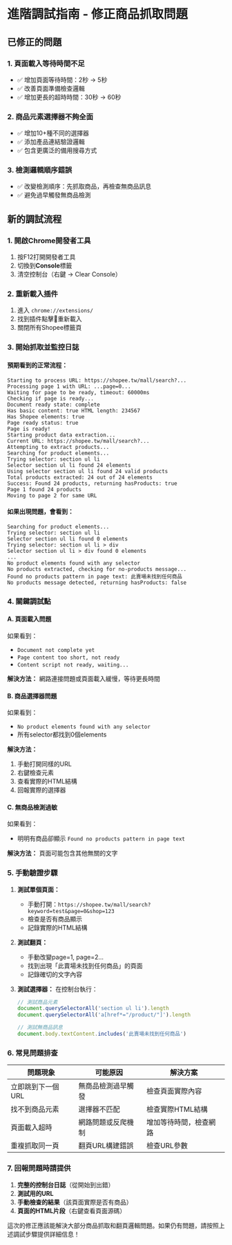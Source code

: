 # 進階調試指南 - 修正商品抓取問題

## 已修正的問題

### 1. **頁面載入等待時間不足**
- ✅ 增加頁面等待時間：2秒 → 5秒
- ✅ 改善頁面準備檢查邏輯
- ✅ 增加更長的超時時間：30秒 → 60秒

### 2. **商品元素選擇器不夠全面**
- ✅ 增加10+種不同的選擇器
- ✅ 添加產品連結驗證邏輯
- ✅ 包含更廣泛的備用搜尋方式

### 3. **檢測邏輯順序錯誤**
- ✅ 改變檢測順序：先抓取商品，再檢查無商品訊息
- ✅ 避免過早觸發無商品檢測

## 新的調試流程

### 1. 開啟Chrome開發者工具
1. 按F12打開開發者工具
2. 切換到**Console**標籤
3. 清空控制台（右鍵 → Clear Console）

### 2. 重新載入插件
1. 進入 `chrome://extensions/`
2. 找到插件點擊🔄重新載入
3. 關閉所有Shopee標籤頁

### 3. 開始抓取並監控日誌

#### **預期看到的正常流程：**
```
Starting to process URL: https://shopee.tw/mall/search?...
Processing page 1 with URL: ...page=0...
Waiting for page to be ready, timeout: 60000ms
Checking if page is ready...
Document ready state: complete
Has basic content: true HTML length: 234567
Has Shopee elements: true
Page ready status: true
Page is ready!
Starting product data extraction...
Current URL: https://shopee.tw/mall/search?...
Attempting to extract products...
Searching for product elements...
Trying selector: section ul li
Selector section ul li found 24 elements
Using selector section ul li found 24 valid products
Total products extracted: 24 out of 24 elements
Success: Found 24 products, returning hasProducts: true
Page 1 found 24 products
Moving to page 2 for same URL
```

#### **如果出現問題，會看到：**
```
Searching for product elements...
Trying selector: section ul li
Selector section ul li found 0 elements
Trying selector: section ul li > div
Selector section ul li > div found 0 elements
...
No product elements found with any selector
No products extracted, checking for no-products message...
Found no products pattern in page text: 此賣場未找到任何商品
No products message detected, returning hasProducts: false
```

### 4. 關鍵調試點

#### **A. 頁面載入問題**
如果看到：
- `Document not complete yet`
- `Page content too short, not ready`
- `Content script not ready, waiting...`

**解決方法：** 網路連接問題或頁面載入緩慢，等待更長時間

#### **B. 商品選擇器問題**
如果看到：
- `No product elements found with any selector`
- 所有selector都找到0個elements

**解決方法：** 
1. 手動打開同樣的URL
2. 右鍵檢查元素
3. 查看實際的HTML結構
4. 回報實際的選擇器

#### **C. 無商品檢測過敏**
如果看到：
- 明明有商品卻顯示 `Found no products pattern in page text`

**解決方法：** 頁面可能包含其他無關的文字

### 5. 手動驗證步驟

1. **測試單個頁面：**
   - 手動打開：`https://shopee.tw/mall/search?keyword=test&page=0&shop=123`
   - 檢查是否有商品顯示
   - 記錄實際的HTML結構

2. **測試翻頁：**
   - 手動改變page=1, page=2...
   - 找到出現「此賣場未找到任何商品」的頁面
   - 記錄確切的文字內容

3. **測試選擇器：**
   在控制台執行：
   ```javascript
   // 測試商品元素
   document.querySelectorAll('section ul li').length
   document.querySelectorAll('a[href*="/product/"]').length
   
   // 測試無商品訊息
   document.body.textContent.includes('此賣場未找到任何商品')
   ```

### 6. 常見問題排查

| 問題現象 | 可能原因 | 解決方案 |
|---------|---------|----------|
| 立即跳到下一個URL | 無商品檢測過早觸發 | 檢查頁面實際內容 |
| 找不到商品元素 | 選擇器不匹配 | 檢查實際HTML結構 |
| 頁面載入超時 | 網路問題或反爬機制 | 增加等待時間，檢查網路 |
| 重複抓取同一頁 | 翻頁URL構建錯誤 | 檢查URL參數 |

### 7. 回報問題時請提供

1. **完整的控制台日誌**（從開始到出錯）
2. **測試用的URL**
3. **手動檢查的結果**（該頁面實際是否有商品）
4. **頁面的HTML片段**（右鍵查看頁面源碼）

這次的修正應該能解決大部分商品抓取和翻頁邏輯問題。如果仍有問題，請按照上述調試步驟提供詳細信息！
